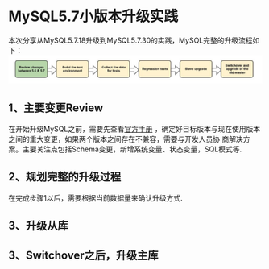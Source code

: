 # MySQL5.7小版本升级实践 
本次分享从MySQL5.7.18升级到MySQL5.7.30的实践，MySQL完整的升级流程如下：
![mysql升级流程](../../../img/mysql_basic_upgrade.jpg)

## 1、主要变更Review
在开始升级MySQL之前，需要先查看[官方手册](https://dev.mysql.com/doc/refman/5.7/en/mysql-nutshell.html)
，确定好目标版本与现在使用版本之间的重大变更，如果两个版本之间存在不兼容，需要与开发人员协
商解决方案。主要关注点包括Schema变更，新增系统变量、状态变量，SQL模式等.
 
## 2、规划完整的升级过程
在完成步骤1以后，需要根据当前数据量来确认升级方式.

## 3、升级从库


## 3、Switchover之后，升级主库